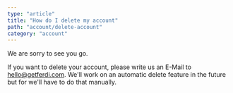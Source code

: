```yaml
---
type: "article"
title: "How do I delete my account"
path: "account/delete-account"
category: "account"
---
```

We are sorry to see you go.

If you want to delete your account, please write us an E-Mail to [hello@getferdi.com](mailto:hello@getferdi.com). We'll work on an automatic delete feature in the future but for we'll have to do that manually.